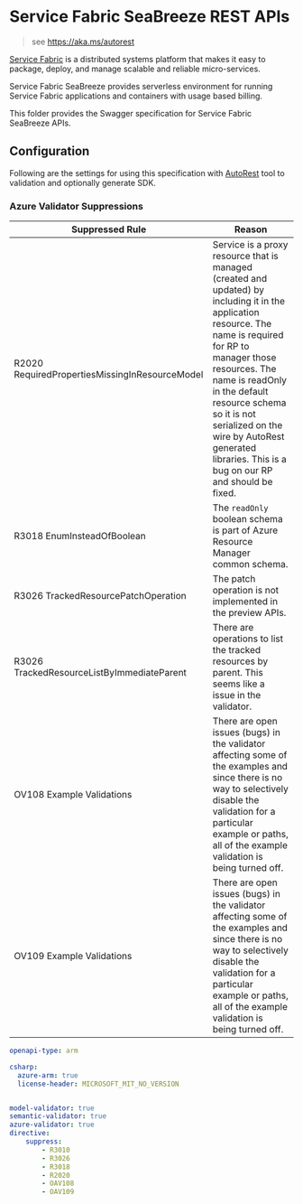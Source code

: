 # Service Fabric SeaBreeze REST APIs

> see https://aka.ms/autorest

[Service Fabric](http://aka.ms/ServiceFabric) is a distributed systems platform that makes it easy to package, deploy, and manage scalable and reliable micro-services. 

Service Fabric SeaBreeze provides serverless environment for running Service Fabric applications and containers with usage based billing.

This folder provides the Swagger specification for Service Fabric SeaBreeze APIs.

## Configuration
Following are the settings for using this specification with [AutoRest](https://aka.ms/autorest) tool to validation and optionally generate SDK.

### Azure Validator Suppressions
Suppressed Rule | Reason
----------------|--------
R2020 RequiredPropertiesMissingInResourceModel | Service is a proxy resource that is managed (created and updated) by including it in the application resource. The name is required for RP to manager those resources. The name is readOnly in the default resource schema so it is not serialized on the wire by AutoRest generated libraries. This is a bug on our RP and should be fixed.
R3018 EnumInsteadOfBoolean | The `readOnly` boolean schema is part of Azure Resource Manager common schema.
R3026 TrackedResourcePatchOperation | The patch operation is not implemented in the preview APIs.
R3026 TrackedResourceListByImmediateParent | There are operations to list the tracked resources by parent. This seems like a issue in the validator. 
OV108 Example Validations | There are open issues (bugs) in the validator affecting some of the examples and since there is no way to selectively disable the validation for a particular example or paths, all of the example validation is being turned off.
OV109 Example Validations | There are open issues (bugs) in the validator affecting some of the examples and since there is no way to selectively disable the validation for a particular example or paths, all of the example validation is being turned off.



```yaml
openapi-type: arm

csharp:
  azure-arm: true
  license-header: MICROSOFT_MIT_NO_VERSION


model-validator: true 
semantic-validator: true
azure-validator: true
directive:
    suppress:
        - R3010
        - R3026
        - R3018
        - R2020
        - OAV108
        - OAV109
```
